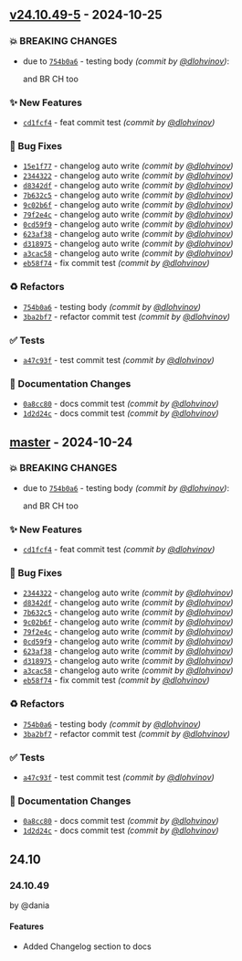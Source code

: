 
## [v24.10.49-5] - 2024-10-25
### :boom: BREAKING CHANGES
- due to [`754b0a6`](https://github.com/webitel/webitel-ui-sdk/commit/754b0a6ca5cbf596343816a831abb78c417af69b) - testing body *(commit by [@dlohvinov](https://github.com/dlohvinov))*:

  and BR CH too


### :sparkles: New Features
- [`cd1fcf4`](https://github.com/webitel/webitel-ui-sdk/commit/cd1fcf48383bcdd1133e48b48e9868b5f7708d19) - feat commit test *(commit by [@dlohvinov](https://github.com/dlohvinov))*

### :bug: Bug Fixes
- [`15e1f77`](https://github.com/webitel/webitel-ui-sdk/commit/15e1f7718084ec33b2f9477c5e286f575661de1d) - changelog auto write *(commit by [@dlohvinov](https://github.com/dlohvinov))*
- [`2344322`](https://github.com/webitel/webitel-ui-sdk/commit/2344322da62d7254929485da14ee1f284fef918c) - changelog auto write *(commit by [@dlohvinov](https://github.com/dlohvinov))*
- [`d8342df`](https://github.com/webitel/webitel-ui-sdk/commit/d8342df4653c50b33ec6db0a39097f4a85e50b99) - changelog auto write *(commit by [@dlohvinov](https://github.com/dlohvinov))*
- [`7b632c5`](https://github.com/webitel/webitel-ui-sdk/commit/7b632c5d6db5da2a6caa0893a258a73c987cfd62) - changelog auto write *(commit by [@dlohvinov](https://github.com/dlohvinov))*
- [`9c02b6f`](https://github.com/webitel/webitel-ui-sdk/commit/9c02b6f08b73a09b0890bbdd8663bca843d18acb) - changelog auto write *(commit by [@dlohvinov](https://github.com/dlohvinov))*
- [`79f2e4c`](https://github.com/webitel/webitel-ui-sdk/commit/79f2e4c7bcb7b5100fe1260e92a7432eff3b0256) - changelog auto write *(commit by [@dlohvinov](https://github.com/dlohvinov))*
- [`0cd59f9`](https://github.com/webitel/webitel-ui-sdk/commit/0cd59f9585e555112c255d58e9266659c641eb6d) - changelog auto write *(commit by [@dlohvinov](https://github.com/dlohvinov))*
- [`623af38`](https://github.com/webitel/webitel-ui-sdk/commit/623af3865b20b94526655a4dd5d1998f53ca277d) - changelog auto write *(commit by [@dlohvinov](https://github.com/dlohvinov))*
- [`d318975`](https://github.com/webitel/webitel-ui-sdk/commit/d31897595078b9498c545d7422cdc9e72456eb77) - changelog auto write *(commit by [@dlohvinov](https://github.com/dlohvinov))*
- [`a3cac58`](https://github.com/webitel/webitel-ui-sdk/commit/a3cac588ac02ff11e59ac9a86d59ba2905cf6f03) - changelog auto write *(commit by [@dlohvinov](https://github.com/dlohvinov))*
- [`eb58f74`](https://github.com/webitel/webitel-ui-sdk/commit/eb58f74a940432f4c60a0ba22f36751befc3e1aa) - fix commit test *(commit by [@dlohvinov](https://github.com/dlohvinov))*

### :recycle: Refactors
- [`754b0a6`](https://github.com/webitel/webitel-ui-sdk/commit/754b0a6ca5cbf596343816a831abb78c417af69b) - testing body *(commit by [@dlohvinov](https://github.com/dlohvinov))*
- [`3ba2bf7`](https://github.com/webitel/webitel-ui-sdk/commit/3ba2bf74ae736733ab6e2f7d1b1fc35237eea783) - refactor commit test *(commit by [@dlohvinov](https://github.com/dlohvinov))*

### :white_check_mark: Tests
- [`a47c93f`](https://github.com/webitel/webitel-ui-sdk/commit/a47c93f90e811ef6ff1ee735657f10215422ce0d) - test commit test *(commit by [@dlohvinov](https://github.com/dlohvinov))*

### :memo: Documentation Changes
- [`0a8cc80`](https://github.com/webitel/webitel-ui-sdk/commit/0a8cc803e3c3e5216346c0496c13ede105216c66) - docs commit test *(commit by [@dlohvinov](https://github.com/dlohvinov))*
- [`1d2d24c`](https://github.com/webitel/webitel-ui-sdk/commit/1d2d24c43218fc9865b6156533ef0001b8150f83) - docs commit test *(commit by [@dlohvinov](https://github.com/dlohvinov))*


## [master] - 2024-10-24
### :boom: BREAKING CHANGES
- due to [`754b0a6`](https://github.com/webitel/webitel-ui-sdk/commit/754b0a6ca5cbf596343816a831abb78c417af69b) - testing body *(commit by [@dlohvinov](https://github.com/dlohvinov))*:

  and BR CH too


### :sparkles: New Features
- [`cd1fcf4`](https://github.com/webitel/webitel-ui-sdk/commit/cd1fcf48383bcdd1133e48b48e9868b5f7708d19) - feat commit test *(commit by [@dlohvinov](https://github.com/dlohvinov))*

### :bug: Bug Fixes
- [`2344322`](https://github.com/webitel/webitel-ui-sdk/commit/2344322da62d7254929485da14ee1f284fef918c) - changelog auto write *(commit by [@dlohvinov](https://github.com/dlohvinov))*
- [`d8342df`](https://github.com/webitel/webitel-ui-sdk/commit/d8342df4653c50b33ec6db0a39097f4a85e50b99) - changelog auto write *(commit by [@dlohvinov](https://github.com/dlohvinov))*
- [`7b632c5`](https://github.com/webitel/webitel-ui-sdk/commit/7b632c5d6db5da2a6caa0893a258a73c987cfd62) - changelog auto write *(commit by [@dlohvinov](https://github.com/dlohvinov))*
- [`9c02b6f`](https://github.com/webitel/webitel-ui-sdk/commit/9c02b6f08b73a09b0890bbdd8663bca843d18acb) - changelog auto write *(commit by [@dlohvinov](https://github.com/dlohvinov))*
- [`79f2e4c`](https://github.com/webitel/webitel-ui-sdk/commit/79f2e4c7bcb7b5100fe1260e92a7432eff3b0256) - changelog auto write *(commit by [@dlohvinov](https://github.com/dlohvinov))*
- [`0cd59f9`](https://github.com/webitel/webitel-ui-sdk/commit/0cd59f9585e555112c255d58e9266659c641eb6d) - changelog auto write *(commit by [@dlohvinov](https://github.com/dlohvinov))*
- [`623af38`](https://github.com/webitel/webitel-ui-sdk/commit/623af3865b20b94526655a4dd5d1998f53ca277d) - changelog auto write *(commit by [@dlohvinov](https://github.com/dlohvinov))*
- [`d318975`](https://github.com/webitel/webitel-ui-sdk/commit/d31897595078b9498c545d7422cdc9e72456eb77) - changelog auto write *(commit by [@dlohvinov](https://github.com/dlohvinov))*
- [`a3cac58`](https://github.com/webitel/webitel-ui-sdk/commit/a3cac588ac02ff11e59ac9a86d59ba2905cf6f03) - changelog auto write *(commit by [@dlohvinov](https://github.com/dlohvinov))*
- [`eb58f74`](https://github.com/webitel/webitel-ui-sdk/commit/eb58f74a940432f4c60a0ba22f36751befc3e1aa) - fix commit test *(commit by [@dlohvinov](https://github.com/dlohvinov))*

### :recycle: Refactors
- [`754b0a6`](https://github.com/webitel/webitel-ui-sdk/commit/754b0a6ca5cbf596343816a831abb78c417af69b) - testing body *(commit by [@dlohvinov](https://github.com/dlohvinov))*
- [`3ba2bf7`](https://github.com/webitel/webitel-ui-sdk/commit/3ba2bf74ae736733ab6e2f7d1b1fc35237eea783) - refactor commit test *(commit by [@dlohvinov](https://github.com/dlohvinov))*

### :white_check_mark: Tests
- [`a47c93f`](https://github.com/webitel/webitel-ui-sdk/commit/a47c93f90e811ef6ff1ee735657f10215422ce0d) - test commit test *(commit by [@dlohvinov](https://github.com/dlohvinov))*

### :memo: Documentation Changes
- [`0a8cc80`](https://github.com/webitel/webitel-ui-sdk/commit/0a8cc803e3c3e5216346c0496c13ede105216c66) - docs commit test *(commit by [@dlohvinov](https://github.com/dlohvinov))*
- [`1d2d24c`](https://github.com/webitel/webitel-ui-sdk/commit/1d2d24c43218fc9865b6156533ef0001b8150f83) - docs commit test *(commit by [@dlohvinov](https://github.com/dlohvinov))*


## 24.10

### 24.10.49
by @dania

#### Features

- Added Changelog section to docs

[//]: # (#### Bug Fixes)

[//]: # (#### Refactors)

[//]: # (#### Breaking changes)

[//]: # (#### Deprecations)

[//]: # (delete this comment)
[master]: https://github.com/webitel/webitel-ui-sdk/compare/v24.10.49-3...master
[v24.10.49-5]: https://github.com/webitel/webitel-ui-sdk/compare/v24.10.49-3...v24.10.49-5
